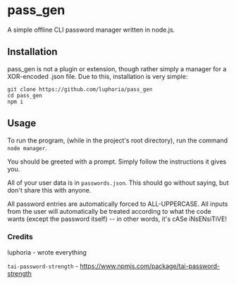 # pass_gen
A simple offline CLI password manager written in node.js.
## Installation
pass_gen is not a plugin or extension, though rather simply a manager for a XOR-encoded .json file. Due to this, installation is very simple:
```
git clone https://github.com/luphoria/pass_gen
cd pass_gen
npm i
```
## Usage
To run the program, (while in the project's root directory), run the command `node manager`.

You should be greeted with a prompt. Simply follow the instructions it gives you.

All of your user data is in `passwords.json`. This should go without saying, but don't share this with anyone.

All password entries are automatically forced to ALL-UPPERCASE. All inputs from the user will automatically be treated according to what the code wants (except the password itself) -- in other words, it's cASe iNsENsiTiVE!
### Credits
luphoria - wrote everything

`tai-password-strength` - https://www.npmjs.com/package/tai-password-strength
